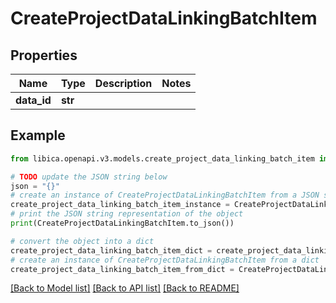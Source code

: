 # CreateProjectDataLinkingBatchItem


## Properties

Name | Type | Description | Notes
------------ | ------------- | ------------- | -------------
**data_id** | **str** |  | 

## Example

```python
from libica.openapi.v3.models.create_project_data_linking_batch_item import CreateProjectDataLinkingBatchItem

# TODO update the JSON string below
json = "{}"
# create an instance of CreateProjectDataLinkingBatchItem from a JSON string
create_project_data_linking_batch_item_instance = CreateProjectDataLinkingBatchItem.from_json(json)
# print the JSON string representation of the object
print(CreateProjectDataLinkingBatchItem.to_json())

# convert the object into a dict
create_project_data_linking_batch_item_dict = create_project_data_linking_batch_item_instance.to_dict()
# create an instance of CreateProjectDataLinkingBatchItem from a dict
create_project_data_linking_batch_item_from_dict = CreateProjectDataLinkingBatchItem.from_dict(create_project_data_linking_batch_item_dict)
```
[[Back to Model list]](../README.md#documentation-for-models) [[Back to API list]](../README.md#documentation-for-api-endpoints) [[Back to README]](../README.md)


